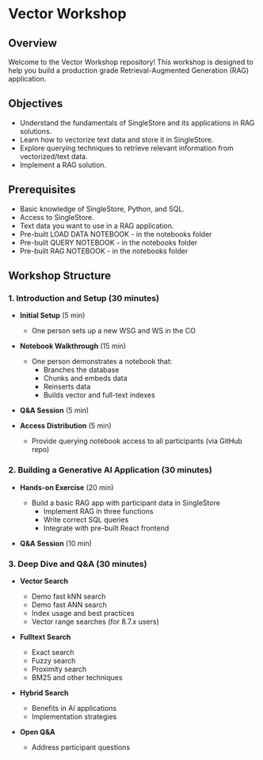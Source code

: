 # Vector Workshop

## Overview

Welcome to the Vector Workshop repository! This workshop is designed to help you build a production grade Retrieval-Augmented Generation (RAG) application.

## Objectives

- Understand the fundamentals of SingleStore and its applications in RAG solutions.
- Learn how to vectorize text data and store it in SingleStore.
- Explore querying techniques to retrieve relevant information from vectorized/text data.
- Implement a RAG solution.

## Prerequisites

- Basic knowledge of SingleStore, Python, and SQL.
- Access to SingleStore.
- Text data you want to use in a RAG application.
- Pre-built LOAD DATA NOTEBOOK - in the notebooks folder
- Pre-built QUERY NOTEBOOK - in the notebooks folder
- Pre-built RAG NOTEBOOK - in the notebooks folder


## Workshop Structure

### 1. Introduction and Setup (30 minutes)

- **Initial Setup** (5 min)
  - One person sets up a new WSG and WS in the CO

- **Notebook Walkthrough** (15 min)
  - One person demonstrates a notebook that:
    - Branches the database
    - Chunks and embeds data
    - Reinserts data
    - Builds vector and full-text indexes

- **Q&A Session** (5 min)

- **Access Distribution** (5 min)
  - Provide querying notebook access to all participants (via GitHub repo)

### 2. Building a Generative AI Application (30 minutes)

- **Hands-on Exercise** (20 min)
  - Build a basic RAG app with participant data in SingleStore
    - Implement RAG in three functions
    - Write correct SQL queries
    - Integrate with pre-built React frontend

- **Q&A Session** (10 min)

### 3. Deep Dive and Q&A (30 minutes)

- **Vector Search**
  - Demo fast kNN search
  - Demo fast ANN search
  - Index usage and best practices
  - Vector range searches (for 8.7.x users)

- **Fulltext Search**
  - Exact search
  - Fuzzy search
  - Proximity search
  - BM25 and other techniques

- **Hybrid Search**
  - Benefits in AI applications
  - Implementation strategies

- **Open Q&A**
  - Address participant questions
